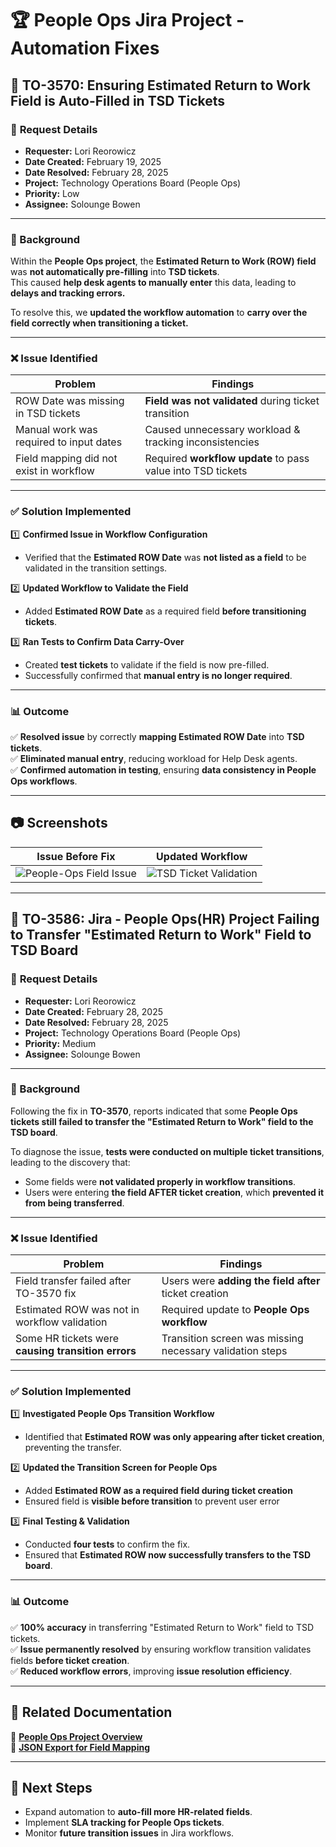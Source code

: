 # 🏆 People Ops Jira Project - Automation Fixes

## 🔹 TO-3570: Ensuring Estimated Return to Work Field is Auto-Filled in TSD Tickets

### 🎯 **Request Details**
- **Requester:** Lori Reorowicz  
- **Date Created:** February 19, 2025  
- **Date Resolved:** February 28, 2025  
- **Project:** Technology Operations Board (People Ops)  
- **Priority:** Low  
- **Assignee:** Solounge Bowen  

---

### **📜 Background**
Within the **People Ops project**, the **Estimated Return to Work (ROW) field** was **not automatically pre-filling** into **TSD tickets**.  
This caused **help desk agents to manually enter** this data, leading to **delays and tracking errors.**  

To resolve this, we **updated the workflow automation** to **carry over the field correctly when transitioning a ticket.**

---

### ❌ **Issue Identified**
| **Problem** | **Findings** |
|-----------------|------------------------|
| ROW Date was missing in TSD tickets | **Field was not validated** during ticket transition |
| Manual work was required to input dates | Caused unnecessary workload & tracking inconsistencies |
| Field mapping did not exist in workflow | Required **workflow update** to pass value into TSD tickets |

---

### ✅ **Solution Implemented**
1️⃣ **Confirmed Issue in Workflow Configuration**  
- Verified that the **Estimated ROW Date** was **not listed as a field** to be validated in the transition settings.  

2️⃣ **Updated Workflow to Validate the Field**  
- Added **Estimated ROW Date** as a required field **before transitioning tickets**.  

3️⃣ **Ran Tests to Confirm Data Carry-Over**  
- Created **test tickets** to validate if the field is now pre-filled.  
- Successfully confirmed that **manual entry is no longer required**.  

---

### 📊 **Outcome**
✅ **Resolved issue** by correctly **mapping Estimated ROW Date** into **TSD tickets**.  
✅ **Eliminated manual entry**, reducing workload for Help Desk agents.  
✅ **Confirmed automation in testing**, ensuring **data consistency in People Ops workflows**.  

---

## 📷 **Screenshots**
| **Issue Before Fix** | **Updated Workflow** |
|----------------------|----------------------|
| ![People-Ops Field Issue](https://github.com/user-attachments/assets/44feb22b-96dc-4b5f-b8c3-0201b9f3502d)| ![TSD Ticket Validation](https://github.com/user-attachments/assets/021d147e-d569-40ec-8f97-213af0483d26)|

---

## 🔹 TO-3586: Jira - People Ops(HR) Project Failing to Transfer "Estimated Return to Work" Field to TSD Board

### 🎯 **Request Details**
- **Requester:** Lori Reorowicz  
- **Date Created:** February 28, 2025  
- **Date Resolved:** February 28, 2025  
- **Project:** Technology Operations Board (People Ops)  
- **Priority:** Medium  
- **Assignee:** Solounge Bowen  

---

### **📜 Background**
Following the fix in **TO-3570**, reports indicated that some **People Ops tickets still failed to transfer the "Estimated Return to Work" field to the TSD board**.

To diagnose the issue, **tests were conducted on multiple ticket transitions**, leading to the discovery that:
- Some fields were **not validated properly in workflow transitions**.
- Users were entering **the field AFTER ticket creation**, which **prevented it from being transferred**.

---

### ❌ **Issue Identified**
| **Problem** | **Findings** |
|-----------------|------------------------|
| Field transfer failed after TO-3570 fix | Users were **adding the field after** ticket creation |
| Estimated ROW was not in workflow validation | Required update to **People Ops workflow** |
| Some HR tickets were **causing transition errors** | Transition screen was missing necessary validation steps |

---

### ✅ **Solution Implemented**
1️⃣ **Investigated People Ops Transition Workflow**  
- Identified that **Estimated ROW was only appearing after ticket creation**, preventing the transfer.  

2️⃣ **Updated the Transition Screen for People Ops**  
- Added **Estimated ROW as a required field during ticket creation**  
- Ensured field is **visible before transition** to prevent user error  

3️⃣ **Final Testing & Validation**  
- Conducted **four tests** to confirm the fix.  
- Ensured that **Estimated ROW now successfully transfers to the TSD board**.  

---

### 📊 **Outcome**
✅ **100% accuracy** in transferring "Estimated Return to Work" field to TSD tickets.  
✅ **Issue permanently resolved** by ensuring workflow transition validates fields **before ticket creation**.  
✅ **Reduced workflow errors**, improving **issue resolution efficiency**.  

---

## 📂 **Related Documentation**
📂 **[People Ops Project Overview](project-overview.md)**  
📂 **[JSON Export for Field Mapping](automation-json/estimated-return-to-work.json)**  

---
## 🚀 **Next Steps**
- Expand automation to **auto-fill more HR-related fields**.  
- Implement **SLA tracking for People Ops tickets**.  
- Monitor **future transition issues** in Jira workflows.  
